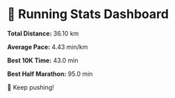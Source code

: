 # 🏃 Running Stats Dashboard
**Total Distance:** 36.10 km

**Average Pace:** 4.43 min/km

**Best 10K Time:** 43.0 min

**Best Half Marathon:** 95.0 min

🚀 Keep pushing!
